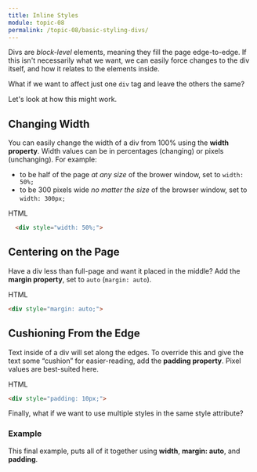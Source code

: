 ```yaml
---
title: Inline Styles
module: topic-08
permalink: /topic-08/basic-styling-divs/
---
```


<div class="divider-heading"></div>

Divs are _block-level_ elements, meaning they fill the page edge-to-edge. If this isn't necessarily what we want, we can easily force changes to the div itself, and how it relates to the elements inside.

What if we want to affect just one `div` tag and leave the others the same?

Let's look at how this might work.

## Changing Width
You can easily change the width of a div from 100% using the **width property**. Width values can be in percentages (changing) or pixels (unchanging). For example:
- to be half of the page _at any size_ of the brower window, set to `width: 50%;`
- to be 300 pixels wide _no matter the size_ of the browser window, set to `width: 300px;`

<div class="code-heading">
  <span class="html">HTML</span>
</div>

```html
  <div style="width: 50%;">
```

<div class="external-embed">
  <p data-height="600" data-theme-id="30567" data-slug-hash="dyXooGE" data-default-tab="html,result" data-user="retrog4m3r" data-pen-title="div width" class="codepen"></p>
</div>

## Centering on the Page
Have a div less than full-page and want it placed in the middle? Add the **margin property**, set to `auto` (`margin: auto`).

<div class="code-heading">
  <span class="html">HTML</span>
</div>

```html
<div style="margin: auto;">
```
<div class="external-embed">
  <p data-height="600" data-theme-id="30567" data-slug-hash="WNxvvxp" data-default-tab="html,result" data-user="retrog4m3r" data-pen-title="div margin auto" class="codepen"></p>
</div>

## Cushioning From the Edge
Text inside of a div will set along the edges. To override this and give the text some “cushion” for easier-reading, add the **padding property**. Pixel values are best-suited here.

<div class="code-heading">
  <span class="html">HTML</span>
</div>

```html
<div style="padding: 10px;">
```

<div class="external-embed">
  <p data-height="600" data-theme-id="30567" data-slug-hash="dyXooXE" data-default-tab="html,result" data-user="retrog4m3r" data-pen-title="div padding" class="codepen"></p>
</div>

<div class="divider-pg"></div>

Finally, what if we want to use multiple styles in the same style attribute?

### Example
This final example, puts all of it together using **width**, **margin: auto**, and **padding**.


<div class="external-embed">
  <p data-height="600" data-theme-id="30567" data-slug-hash="LYZVVRv" data-default-tab="html,result" data-user="retrog4m3r" data-pen-title="Basic HTML Div Styling" class="codepen"></p>
</div>
